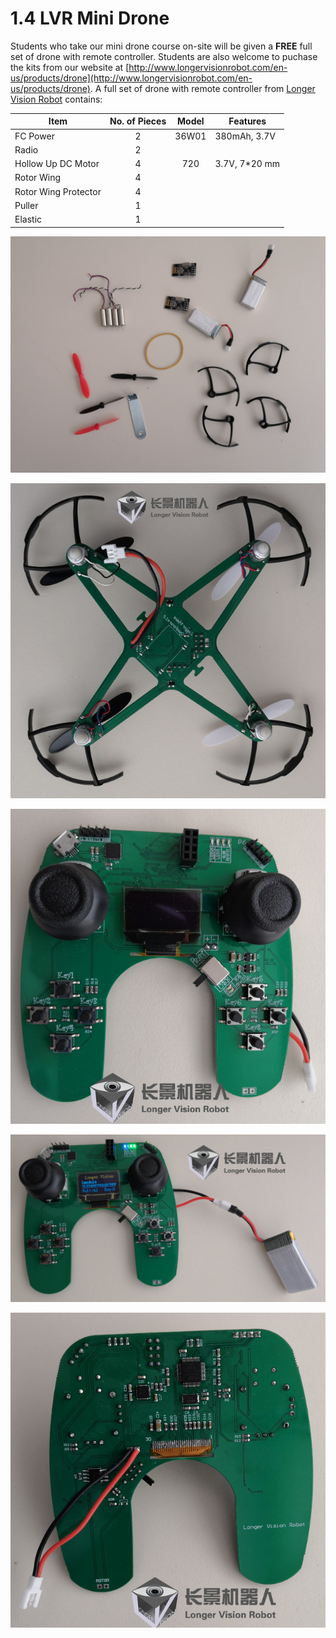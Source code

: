# 1.4 LVR Mini Drone

Students who take our mini drone course on-site will be given a **FREE** full set of drone with remote controller. Students are also welcome to puchase the kits from our website at [http://www.longervisionrobot.com/en-us/products/drone](http://www.longervisionrobot.com/en-us/products/drone). A full set of drone with remote controller from [Longer Vision Robot](http://www.longervisionrobot.com) contains:

Item | No. of Pieces | Model | Features   
--------- | ------- | -------- | -------------
FC Power | <center>2</center> | <center>36W01</center> | 380mAh, 3.7V
Radio  | <center>2</center> | | 
Hollow Up DC Motor | <center>4</center> | <center>720</center> | 3.7V, 7*20 mm
Rotor Wing | <center>4</center> | | 
Rotor Wing Protector | <center>4</center> | | 
Puller | <center>1</center> | | 
Elastic | <center>1</center> | | 



![Image](./lvr_mini_drone_parts.jpg)

![Image](./lvr_mini_drone.jpg)

![Image](./lvr_mini_drone_controller_front.jpg)

![Image](./lvr_mini_drone_controller_front_poweron.jpg)

![Image](./lvr_mini_drone_controller_back.jpg)
